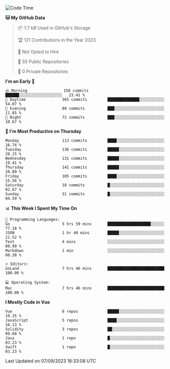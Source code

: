 <!--START_SECTION:waka-->
![Code Time](http://img.shields.io/badge/Code%20Time-870%20hrs%2023%20mins-blue)

**🐱 My GitHub Data** 

> 📦 1.7 kB Used in GitHub's Storage 
 > 
> 🏆 121 Contributions in the Year 2023
 > 
> 🚫 Not Opted to Hire
 > 
> 📜 55 Public Repositories 
 > 
> 🔑 0 Private Repositories 
 > 
**I'm an Early 🐤** 

```text
🌞 Morning                158 commits         ██████░░░░░░░░░░░░░░░░░░░   23.41 % 
🌆 Daytime                365 commits         ██████████████░░░░░░░░░░░   54.07 % 
🌃 Evening                80 commits          ███░░░░░░░░░░░░░░░░░░░░░░   11.85 % 
🌙 Night                  72 commits          ███░░░░░░░░░░░░░░░░░░░░░░   10.67 % 
```
📅 **I'm Most Productive on Thursday** 

```text
Monday                   113 commits         ████░░░░░░░░░░░░░░░░░░░░░   16.74 % 
Tuesday                  136 commits         █████░░░░░░░░░░░░░░░░░░░░   20.15 % 
Wednesday                131 commits         █████░░░░░░░░░░░░░░░░░░░░   19.41 % 
Thursday                 141 commits         █████░░░░░░░░░░░░░░░░░░░░   20.89 % 
Friday                   105 commits         ████░░░░░░░░░░░░░░░░░░░░░   15.56 % 
Saturday                 18 commits          █░░░░░░░░░░░░░░░░░░░░░░░░   02.67 % 
Sunday                   31 commits          █░░░░░░░░░░░░░░░░░░░░░░░░   04.59 % 
```


📊 **This Week I Spent My Time On** 

```text
💬 Programming Languages: 
Go                       5 hrs 59 mins       ███████████████████░░░░░░   77.18 % 
JSON                     1 hr 40 mins        █████░░░░░░░░░░░░░░░░░░░░   21.52 % 
Text                     4 mins              ░░░░░░░░░░░░░░░░░░░░░░░░░   00.99 % 
Markdown                 1 min               ░░░░░░░░░░░░░░░░░░░░░░░░░   00.30 % 

🔥 Editors: 
GoLand                   7 hrs 46 mins       █████████████████████████   100.00 % 

💻 Operating System: 
Mac                      7 hrs 46 mins       █████████████████████████   100.00 % 
```

**I Mostly Code in Vue** 

```text
Vue                      6 repos             █████░░░░░░░░░░░░░░░░░░░░   19.35 % 
JavaScript               5 repos             ████░░░░░░░░░░░░░░░░░░░░░   16.13 % 
Solidity                 3 repos             ██░░░░░░░░░░░░░░░░░░░░░░░   09.68 % 
Java                     1 repo              █░░░░░░░░░░░░░░░░░░░░░░░░   03.23 % 
Swift                    1 repo              █░░░░░░░░░░░░░░░░░░░░░░░░   03.23 % 
```




 Last Updated on 07/09/2023 18:33:08 UTC
<!--END_SECTION:waka-->
